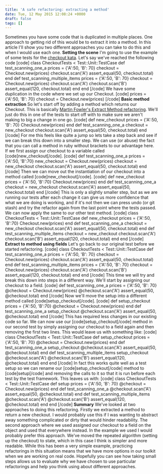 ```yaml
---
title: 'A safe refactoring: extracting a method'
date: Tue, 12 May 2015 12:08:24 +0000
draft: false
tags: []
---
```


Sometimes you have some code that is duplicated in multiple places. One approach to getting rid of this would be to extract it into a method. In this article I'll show you two different approaches you can take to do this and when I would use each one. **Setting the scene** I'm going to use the example of some tests for the [checkout kata](http://codekata.com/kata/kata09-back-to-the-checkout/). Let's say we've reached the following code \[code\] class CheckoutTests < Test::Unit::TestCase def test\_scanning\_one\_a prices = {'A':50, 'B': 70} checkout = Checkout.new(prices) checkout.scan('A') assert\_equal(50, checkout.total) end def test\_scanning\_multiple\_items prices = {'A':50, 'B': 70} checkout = Checkout.new(prices) checkout.scan('A') checkout.scan('B') assert\_equal(120, checkout.total) end end \[/code\] We have some duplication in the code where we set up our Checkout. \[code\] prices = {'A':50, 'B': 70} checkout = Checkout.new(prices) \[/code\] **Basic method extraction** So let's start off by adding a method which returns our Checkout. This is basically [Martin Fowler's Extract Method refactoring](http://refactoring.com/catalog/extractMethod.html). We'll just do this in one of the tests to start off with to make sure we aren't making to big a change in one go. \[code\] def new\_checkout prices = {'A':50, 'B': 70} Checkout.new(prices) end def test\_scanning\_one\_a checkout = new\_checkout checkout.scan('A') assert\_equal(50, checkout.total) end \[/code\] For me this feels like quite a jump so lets take a step back and see if we can break this down into a smaller step. We can use (or abuse) the fact that you can call a method in ruby without brackets to our advantage here. If we first assign our checkout to a variable called \[code\]new\_checkout\[/code\]. \[code\] def test\_scanning\_one\_a prices = {'A':50, 'B':70} new\_checkout = Checkout.new(prices) checkout = new\_checkout checkout.scan('A') assert\_equal(50, checkout.total) end \[/code\] Then we can move out the instantiation of our checkout into a method called \[code\]new\_checkout\[/code\]. \[code\] def new\_checkout prices = {'A':50, 'B':70} Checkout.new(prices) end def test\_scanning\_one\_a checkout = new\_checkout checkout.scan('A') assert\_equal(50, checkout.total) end \[/code\] This is only a slightly smaller step, but as we are running our tests after each change it can give us more confidence that what we are doing is working, and if it's not then we can press undo (or git stash) and try the refactor again from the last point where the tests passed. We can now apply the same to our other test method. \[code\] class CheckoutTests < Test::Unit::TestCase def new\_checkout prices = {'A':50, 'B':70} Checkout.new(prices) end def test\_scanning\_one\_a checkout = new\_checkout checkout.scan('A') assert\_equal(50, checkout.total) end def test\_scanning\_multiple\_items checkout = new\_checkout checkout.scan('A') checkout.scan('B') assert\_equal(120, checkout.total) end end \[/code\] **Extract to method using fields** Let's go back to our original test before we started refactoring. \[code\] class CheckoutTests < Test::Unit::TestCase def test\_scanning\_one\_a prices = {'A':50, 'B': 70} checkout = Checkout.new(prices) checkout.scan('A') assert\_equal(50, checkout.total) end def test\_scanning\_multiple\_items prices = {'A':50, 'B': 70} checkout = Checkout.new(prices) checkout.scan('A') checkout.scan('B') assert\_equal(120, checkout.total) end end \[/code\] This time we will try and break this down into steps in a different way. We'll start by assigning our checkout to a field. \[code\] def test\_scanning\_one\_a prices = {'A':50, 'B': 70} @checkout = Checkout.new(prices) @checkout.scan('A') assert\_equal(50, @checkout.total) end \[/code\] Now we'll move the setup into a different method called \[code\]setup\_checkout\[/code\]. \[code\] def setup\_checkout prices = {'A':50, 'B':70} @checkout = Checkout.new(prices) end def test\_scanning\_one\_a setup\_checkout @checkout.scan('A') assert\_equal(50, @checkout.total) end \[/code\] This has required less changes in our existing code so far. We can now use our \[code\]setup\_checkout\[/code\] method in our second test by simply assigning our checkout to a field again and then removing the first two lines. This would leave us with something like: \[code\] class CheckoutTests < Test::Unit::TestCase def setup\_checkout prices = {'A':50, 'B': 70} @checkout = Checkout.new(prices) end def test\_scanning\_one\_a setup\_checkout @checkout.scan('A') assert\_equal(50, @checkout.total) end def test\_scanning\_multiple\_items setup\_checkout @checkout.scan('A') @checkout.scan('B') assert\_equal(120, @checkout.total) end end \[/code\] In fact this works quite well as a test setup so we can rename our \[code\]setup\_checkout\[/code\] method to \[code\]setup\[/code\] and removing the calls to it so that it is run before each test by the test framework. This leaves us with: \[code\] class CheckoutTests < Test::Unit::TestCase def setup prices = {'A':50, 'B': 70} @checkout = Checkout.new(prices) end def test\_scanning\_one\_a @checkout.scan('A') assert\_equal(50, @checkout.total) end def test\_scanning\_multiple\_items @checkout.scan('A') @checkout.scan('B') assert\_equal(120, @checkout.total) end end \[/code\] **Summary** We've looked at two approaches to doing this refactoring. Firstly we extracted a method to return a new checkout. I would probably use this if I was wanting to abstract away something complicated or dirty that would hinder readability. The second approach where we used assigned our checkout to a field on the object and used that everywhere instead. In the example we used I would probably prefer this approach. We've moved the repeated algorithm (setting up the checkout) to state, which in this case I think is simpler and more readable. While this has been a very simple example, practicing refactorings in this situation means that we have more options in our toolkit when we are working on real code. Hopefully you can see how taking small steps allows us to evaluate why we have chosen to use particular refactorings and help you think using about different approaches.